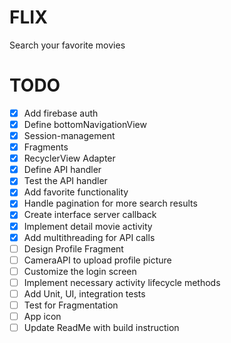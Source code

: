 # FLIX

Search your favorite movies

# TODO

- [x] Add firebase auth
- [x] Define bottomNavigationView
- [x] Session-management
- [x] Fragments
- [x] RecyclerView Adapter
- [x] Define API handler
- [x] Test the API handler
- [x] Add favorite functionality
- [x] Handle pagination for more search results
- [x] Create interface server callback
- [x] Implement detail movie activity
- [x] Add multithreading for API calls
- [ ] Design Profile Fragment
- [ ] CameraAPI to upload profile picture
- [ ] Customize the login screen
- [ ] Implement necessary activity lifecycle methods
- [ ] Add Unit, UI, integration tests
- [ ] Test for Fragmentation
- [ ] App icon
- [ ] Update ReadMe with build instruction
